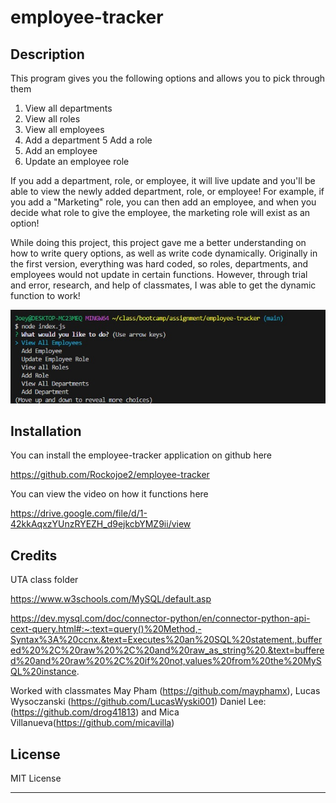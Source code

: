 # employee-tracker

## Description

This program gives you the following options and allows you to pick through them

1. View all departments
2. View all roles
3. View all employees
4. Add a department 
5  Add a role
6. Add an employee
7. Update an employee role

If you add a department, role, or employee, it will live update and you'll be able to view the newly added department, role, or employee! For example, if you add a "Marketing" role, you can then add an employee, and when you decide what role to give the employee, the marketing role will exist as an option!

While doing this project, this project gave me a better understanding on how to write query options, as well as write code dynamically. Originally in the first version, everything was hard coded, so roles, departments, and employees would not update in certain functions. However, through trial and error, research, and help of classmates, I was able to get the dynamic function to work!

<img src="./assets/images/image.jpg"/>


## Installation

You can install the employee-tracker application on github here

https://github.com/Rockojoe2/employee-tracker

You can view the video on how it functions here

https://drive.google.com/file/d/1-42kkAqxzYUnzRYEZH_d9ejkcbYMZ9ii/view

## Credits
UTA class folder

https://www.w3schools.com/MySQL/default.asp

https://dev.mysql.com/doc/connector-python/en/connector-python-api-cext-query.html#:~:text=query()%20Method,-Syntax%3A%20ccnx.&text=Executes%20an%20SQL%20statement.,buffered%20%2C%20raw%20%2C%20and%20raw_as_string%20.&text=buffered%20and%20raw%20%2C%20if%20not,values%20from%20the%20MySQL%20instance.

Worked with classmates May Pham (https://github.com/mayphamx), Lucas Wysoczanski (https://github.com/LucasWyski001) Daniel Lee: (https://github.com/drog41813) and Mica Villanueva(https://github.com/micavilla) 


## License

MIT License

---